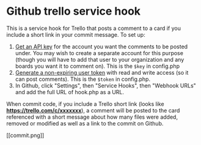 Github trello service hook
=============

This is a service hook for Trello that posts a comment to a card if you include a short link in your commit message.  To set up:

1. [Get an API key](https://trello.com/1/appKey/generate) for the account you want the comments to be posted under.  You may wish to create a separate account for this purpose (though you will have to add that user to your organization and any boards you want it to comment on).  This is the `$key` in config.php
2. [Generate a non-expiring user token](https://trello.com/docs/gettingstarted/index.html#getting-a-token-from-a-user) with read and write access (so it can post comments).  This is the `$token` in config.php.
3. In Github, click "Settings", then "Service Hooks", then "Webhook URLs" and add the full URL of hook.php as a URL.

When commit code, if you include a Trello short link (looks like **https://trello.com/c/xxxxxxx**), a comment will be posted to the card referenced with a short message about how many files were added, removed or modified as well as a link to the commit on Github.

[[commit.png]]